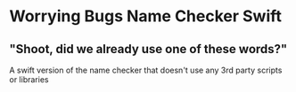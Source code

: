 # Worrying Bugs Name Checker Swift
## "Shoot, did we already use one of these words?"

A swift version of the name checker that doesn't use any 3rd party scripts or libraries
